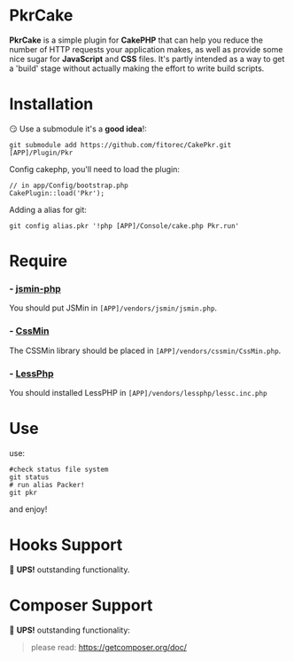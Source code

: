 PkrCake
====================================================================

**PkrCake** is a simple plugin for **CakePHP** that can help you reduce the number of HTTP requests your application makes, as well as provide some nice sugar for **JavaScript** and **CSS** files. It's partly intended as a way to get a 'build' stage without actually making the effort to write build scripts.


Installation
==================================================================
:smirk: Use a submodule it's a **good idea**!:

    git submodule add https://github.com/fitorec/CakePkr.git [APP]/Plugin/Pkr

Config cakephp, you'll need to load the plugin:

    // in app/Config/bootstrap.php
    CakePlugin::load('Pkr');


Adding a alias for git:

    git config alias.pkr '!php [APP]/Console/cake.php Pkr.run'


Require
==================================================================

### - [**jsmin-php**](https://github.com/rgrove/jsmin-php/)

You should put JSMin in `[APP]/vendors/jsmin/jsmin.php`.

### - [**CssMin**](http://code.google.com/p/cssmin/)

The CSSMin library should be placed in `[APP]/vendors/cssmin/CssMin.php`.

### - [**LessPhp**](http://leafo.net/lessphp/)

You should installed LessPHP in  `[APP]/vendors/lessphp/lessc.inc.php`


Use
==================================================================

use:

    #check status file system
    git status
    # run alias Packer!
    git pkr

and enjoy!

Hooks Support
==================================================================
:see_no_evil: **UPS!** outstanding functionality.


Composer Support
==================================================================
:see_no_evil: **UPS!** outstanding functionality:

> please read: <https://getcomposer.org/doc/>

